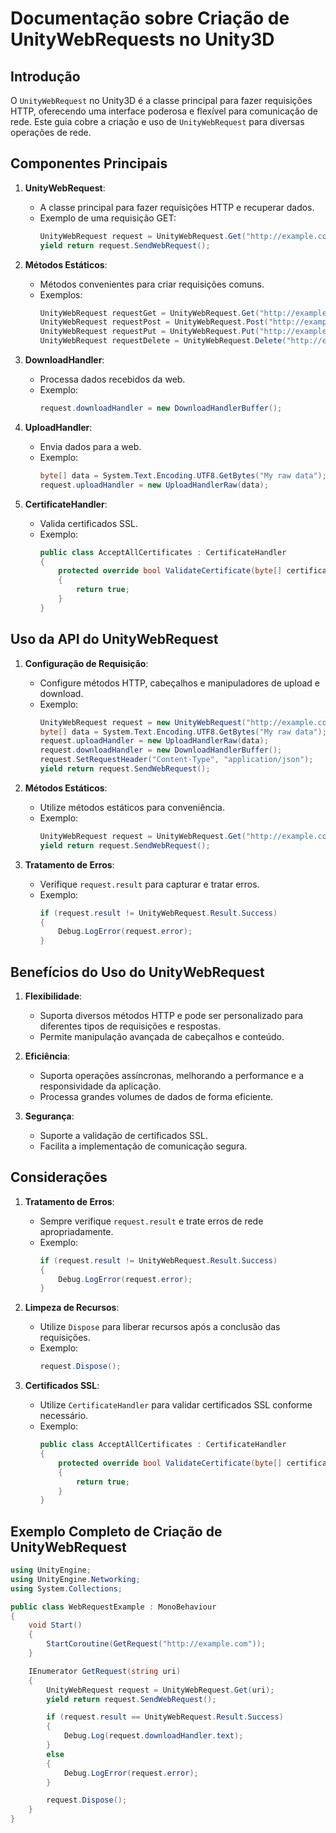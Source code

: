 
# Documentação sobre Criação de UnityWebRequests no Unity3D

## Introdução

O `UnityWebRequest` no Unity3D é a classe principal para fazer requisições HTTP, oferecendo uma interface poderosa e flexível para comunicação de rede. Este guia cobre a criação e uso de `UnityWebRequest` para diversas operações de rede.

## Componentes Principais

1. **UnityWebRequest**:
   - A classe principal para fazer requisições HTTP e recuperar dados.
   - Exemplo de uma requisição GET:
     ```csharp
     UnityWebRequest request = UnityWebRequest.Get("http://example.com");
     yield return request.SendWebRequest();
     ```

2. **Métodos Estáticos**:
   - Métodos convenientes para criar requisições comuns.
   - Exemplos:
     ```csharp
     UnityWebRequest requestGet = UnityWebRequest.Get("http://example.com");
     UnityWebRequest requestPost = UnityWebRequest.Post("http://example.com", form);
     UnityWebRequest requestPut = UnityWebRequest.Put("http://example.com", "data to send");
     UnityWebRequest requestDelete = UnityWebRequest.Delete("http://example.com");
     ```

3. **DownloadHandler**:
   - Processa dados recebidos da web.
   - Exemplo:
     ```csharp
     request.downloadHandler = new DownloadHandlerBuffer();
     ```

4. **UploadHandler**:
   - Envia dados para a web.
   - Exemplo:
     ```csharp
     byte[] data = System.Text.Encoding.UTF8.GetBytes("My raw data");
     request.uploadHandler = new UploadHandlerRaw(data);
     ```

5. **CertificateHandler**:
   - Valida certificados SSL.
   - Exemplo:
     ```csharp
     public class AcceptAllCertificates : CertificateHandler
     {
         protected override bool ValidateCertificate(byte[] certificateData)
         {
             return true;
         }
     }
     ```

## Uso da API do UnityWebRequest

1. **Configuração de Requisição**:
   - Configure métodos HTTP, cabeçalhos e manipuladores de upload e download.
   - Exemplo:
     ```csharp
     UnityWebRequest request = new UnityWebRequest("http://example.com", "POST");
     byte[] data = System.Text.Encoding.UTF8.GetBytes("My raw data");
     request.uploadHandler = new UploadHandlerRaw(data);
     request.downloadHandler = new DownloadHandlerBuffer();
     request.SetRequestHeader("Content-Type", "application/json");
     yield return request.SendWebRequest();
     ```

2. **Métodos Estáticos**:
   - Utilize métodos estáticos para conveniência.
   - Exemplo:
     ```csharp
     UnityWebRequest request = UnityWebRequest.Get("http://example.com");
     yield return request.SendWebRequest();
     ```

3. **Tratamento de Erros**:
   - Verifique `request.result` para capturar e tratar erros.
   - Exemplo:
     ```csharp
     if (request.result != UnityWebRequest.Result.Success)
     {
         Debug.LogError(request.error);
     }
     ```

## Benefícios do Uso do UnityWebRequest

1. **Flexibilidade**:
   - Suporta diversos métodos HTTP e pode ser personalizado para diferentes tipos de requisições e respostas.
   - Permite manipulação avançada de cabeçalhos e conteúdo.

2. **Eficiência**:
   - Suporta operações assíncronas, melhorando a performance e a responsividade da aplicação.
   - Processa grandes volumes de dados de forma eficiente.

3. **Segurança**:
   - Suporte a validação de certificados SSL.
   - Facilita a implementação de comunicação segura.

## Considerações

1. **Tratamento de Erros**:
   - Sempre verifique `request.result` e trate erros de rede apropriadamente.
   - Exemplo:
     ```csharp
     if (request.result != UnityWebRequest.Result.Success)
     {
         Debug.LogError(request.error);
     }
     ```

2. **Limpeza de Recursos**:
   - Utilize `Dispose` para liberar recursos após a conclusão das requisições.
   - Exemplo:
     ```csharp
     request.Dispose();
     ```

3. **Certificados SSL**:
   - Utilize `CertificateHandler` para validar certificados SSL conforme necessário.
   - Exemplo:
     ```csharp
     public class AcceptAllCertificates : CertificateHandler
     {
         protected override bool ValidateCertificate(byte[] certificateData)
         {
             return true;
         }
     }
     ```

## Exemplo Completo de Criação de UnityWebRequest

```csharp
using UnityEngine;
using UnityEngine.Networking;
using System.Collections;

public class WebRequestExample : MonoBehaviour
{
    void Start()
    {
        StartCoroutine(GetRequest("http://example.com"));
    }

    IEnumerator GetRequest(string uri)
    {
        UnityWebRequest request = UnityWebRequest.Get(uri);
        yield return request.SendWebRequest();

        if (request.result == UnityWebRequest.Result.Success)
        {
            Debug.Log(request.downloadHandler.text);
        }
        else
        {
            Debug.LogError(request.error);
        }

        request.Dispose();
    }
}
```
